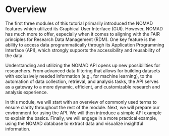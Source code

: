 # Overview

The first three modules of this tutorial primarily introduced the NOMAD features which utilized its Graphical User Interface (GUI). However, NOMAD has much more to offer, especially when it comes to aligning with the FAIR principles for Research Data Management (RDM). One key feature is the ability to access data programmatically through its Application Programming Interface (API), which strongly supports the accessibility and reusability of the data.

Understanding and utilizing the NOMAD API opens up new possibilities for researchers. From advanced data filtering that allows for building datasets with exclusively needed information (e.g., for machine learning), to the automation of data collection, retrieval, and analysis tasks, the API serves as a gateway to a more dynamic, efficient, and customizable research and analysis experience.

In this module, we will start with an overview of commonly used terms to ensure clarity throughout the rest of the module. Next, we will prepare our environment for using the API. We will then introduce a simple API example to explain the basics. Finally, we will engage in a more practical example, using the NOMAD database to extract data and visualize insightful information. 